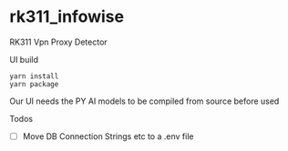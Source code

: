 # rk311_infowise

RK311 Vpn Proxy Detector

UI build

```
yarn install
yarn package
```

Our UI needs the PY AI models to be compiled from source before used


Todos

- [ ] Move DB Connection Strings etc to a .env file
